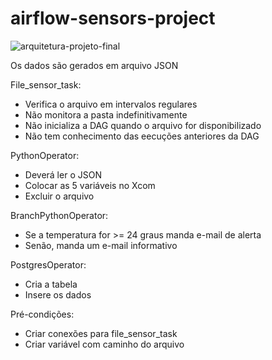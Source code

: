 ﻿# airflow-sensors-project

![arquitetura-projeto-final](https://github.com/thyagomanhaes/airflow-sensors-project/assets/5121307/39c8180e-13b3-4cf7-880c-e1e08a0773cc)

Os dados são gerados em arquivo JSON


File_sensor_task: 
- Verifica o arquivo em intervalos regulares
- Não monitora a pasta indefinitivamente
- Não inicializa a DAG quando o arquivo for disponibilizado
- Não tem conhecimento das eecuções anteriores da DAG

PythonOperator: 
- Deverá ler o JSON
- Colocar as 5 variáveis no Xcom
- Excluir o arquivo

BranchPythonOperator: 
- Se a temperatura for >= 24 graus manda e-mail de alerta
- Senão, manda um e-mail informativo

PostgresOperator:
- Cria a tabela
- Insere os dados

Pré-condições:
- Criar conexões para file_sensor_task
- Criar variável com caminho do arquivo
